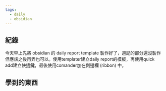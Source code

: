 ```yaml
---
tags:
  - daily
  - obsidian
---
```

## 紀錄
今天早上先將 obsidian 的 daily report template 製作好了，週記的部分還沒製作但應該之後再弄也可以。使用templater建立daily report的模板，再使用quick add建立快捷鍵，最後使用comander加在側邊欄 (ribbon) 中。
## 學到的東西
